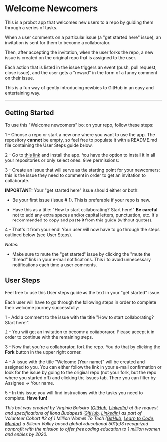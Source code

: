 Welcome Newcomers
=========================

This is a probot app that welcomes new users to a repo by guiding them through a series of tasks.

When a user comments on a particular issue (a "get started here" issue), an invitation is sent for them to become a collaborator. 

Then, after accepting the invitation, when the user forks the repo, a new issue is created on the original repo that is assigned to the user. 

Each action that is listed in the issue triggers an event (push, pull request, close issue), and the user gets a "reward" in the form of a funny comment on their issue. 

This is a fun way of gently introducing newbies to GitHub in an easy and entertaining way.


---

## Getting Started

To use this "Welcome newcomers" bot on your repo, follow these steps:
 
1 - Choose a repo or start a new one where you want to use the app. The repository __cannot__ be empty, so feel free to populate it with a README.md file containing the User Steps guide below.

2 - Go to [this link](https://github.com/apps/welcome-newcomers) and install the app. You have the option to install it in all your repositories or only select ones. Give permissions: 

3 - Create an issue that will serve as the starting point for your newcomers: this is the issue they need to comment in order to get an invitation to collaborate. 

__IMPORTANT:__ Your "get started here" issue should either or both:

- Be your first issue (issue # 1). This is preferable if your repo is new.

- Have this as a title: "How to start collaborating? Start here!" __Be careful__ not to add any extra spaces and/or capital letters, punctuation, etc. It's recommended to copy and paste it from this guide (without quotes). 

4 - That's it from your end! Your user will now have to go through the steps outlined below (see User Steps).

_Notes:_
- Make sure to mute the "get started" issue by clicking the "mute the thread" link in your e-mail notifications. This i to avoid unnecessary notifications each time a user comments.


## User Steps
Feel free to use this User steps guide as the text in your "get started" issue.

Each user will have to go through the following steps in order to complete their welcome journey successfully:

1 - Add a comment to the issue with the title "How to start collaborating? Start here!". 

2 - You will get an invitation to become a collaborator. Please accept it in order to continue with the remaining steps.

3 - Now that you're a collaborator, fork the repo. You do that by clicking the __Fork__ button in the upper right corner.

4 - A issue with the title "Welcome (Your name)" will be created and assigned to you. You can either follow the link in your e-mail confirmation or look for the issue by going to the original repo (not your fork, but the repo where you started off) and clicking the Issues tab. There you can filter by Assignee -> Your name.

5 - In this issue you will find instructions with the tasks you need to complete. __Have fun!__ 

_This bot was created by Virginia Balseiro ([GitHub](https://github.com/VirginiaBalseiro), [LinkedIn](https://www.linkedin.com/in/virginia-balseiro)) at the request and specifications of Ilona Budapesti ([GitHub](http://github.com/ilonabudapesti/), [LinkedIn](http://linkedin.com/in/ilonabudapesti)) as part of Volunteer Cohort #2 of 1 Million Women To Tech ([GitHub](https://github.com/1millionwomentotech), [Learn to Code](https://memberportal.1millionwomentotech.com/diy), [Mentor](https://github.com/1millionwomentotech/toolkitten/blob/master/howto/become-mentor.md)) a Silicon Valley based global educational 501(c)3 recognized nonprofit with the mission to offer free coding education to 1 million women and enbies by 2020._